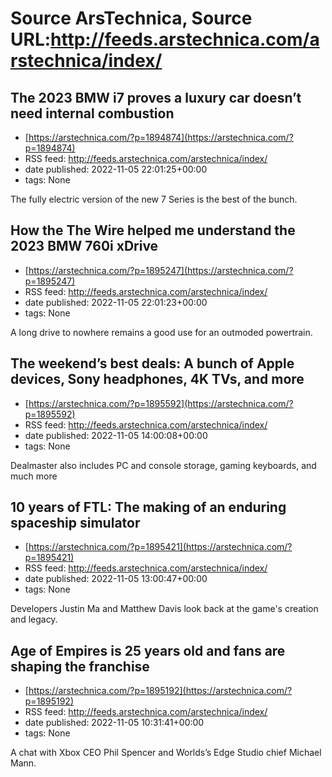 # Source ArsTechnica, Source URL:http://feeds.arstechnica.com/arstechnica/index/

## The 2023 BMW i7 proves a luxury car doesn’t need internal combustion
 - [https://arstechnica.com/?p=1894874](https://arstechnica.com/?p=1894874)
 - RSS feed: http://feeds.arstechnica.com/arstechnica/index/
 - date published: 2022-11-05 22:01:25+00:00
 - tags: None

The fully electric version of the new 7 Series is the best of the bunch.

## How the The Wire helped me understand the 2023 BMW 760i xDrive
 - [https://arstechnica.com/?p=1895247](https://arstechnica.com/?p=1895247)
 - RSS feed: http://feeds.arstechnica.com/arstechnica/index/
 - date published: 2022-11-05 22:01:23+00:00
 - tags: None

A long drive to nowhere remains a good use for an outmoded powertrain.

## The weekend’s best deals: A bunch of Apple devices, Sony headphones, 4K TVs, and more
 - [https://arstechnica.com/?p=1895592](https://arstechnica.com/?p=1895592)
 - RSS feed: http://feeds.arstechnica.com/arstechnica/index/
 - date published: 2022-11-05 14:00:08+00:00
 - tags: None

Dealmaster also includes PC and console storage, gaming keyboards, and much more

## 10 years of FTL: The making of an enduring spaceship simulator
 - [https://arstechnica.com/?p=1895421](https://arstechnica.com/?p=1895421)
 - RSS feed: http://feeds.arstechnica.com/arstechnica/index/
 - date published: 2022-11-05 13:00:47+00:00
 - tags: None

Developers Justin Ma and Matthew Davis look back at the game's creation and legacy.

## Age of Empires is 25 years old and fans are shaping the franchise
 - [https://arstechnica.com/?p=1895192](https://arstechnica.com/?p=1895192)
 - RSS feed: http://feeds.arstechnica.com/arstechnica/index/
 - date published: 2022-11-05 10:31:41+00:00
 - tags: None

A chat with Xbox CEO Phil Spencer and Worlds’s Edge Studio chief Michael Mann.
